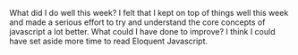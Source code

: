 What did I do well this week?
I felt that I kept on top of things well this week and made a serious effort to
try and understand the core concepts of javascript a lot better.
What could I have done to improve?
I think I could have set aside more time to read Eloquent Javascript.
